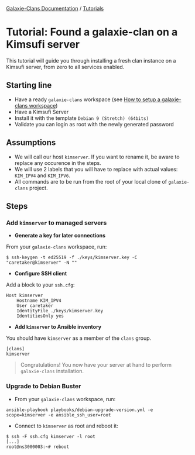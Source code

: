 [Galaxie-Clans Documentation](README.md) / [Tutorials](_TUTO__.md)

# Tutorial: Found a galaxie-clan on a Kimsufi server

This tutorial will guide you through installing a fresh clan instance on a Kimsufi server, from zero to
all services enabled.

## Starting line

* Have a ready `galaxie-clans` workspace (see [How to setup a galaxie-clans workspace](_howto_setup.md))
* Have a Kimsufi Server
* Install it with the template `Debian 9 (Stretch) (64bits)`
* Validate you can login as root with the newly generated password

## Assumptions

* We will call our host `kimserver`. If you want to rename it, be aware to replace any occurence in the steps.
* We will use 2 labels that you will have to replace with actual values: `KIM_IPV4` and `KIM_IPV6`.
* All commands are to be run from the root of your local clone of `galaxie-clans` project.

## Steps

### Add `kimserver` to managed servers

* __Generate a key for later connections__

From your `galaxie-clans` workspace, run:
```
$ ssh-keygen -t ed25519 -f ./keys/kimserver.key -C "caretaker@kimserver" -N ""
```

* __Configure SSH client__

Add a block to your `ssh.cfg`:
```
Host kimserver
    Hostname KIM_IPV4
    User caretaker
    IdentityFile ./keys/kimserver.key
    IdentitiesOnly yes
```

* __Add `kimserver` to Ansible inventory__

You should have `kimserver` as a member of the `clans` group.
```
[clans]
kimserver
```

> Congratulations! You now have your server at hand to perform `galaxie-clans` installation.

### Upgrade to Debian Buster

* From your `galaxie-clans` workspace, run:
```
ansible-playbook playbooks/debian-upgrade-version.yml -e scope=kimserver -e ansible_ssh_user=root
```

* Connect to `kimserver` as root and reboot it:
```
$ ssh -F ssh.cfg kimserver -l root
[...]
root@ns3000003:~# reboot
```

### 